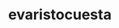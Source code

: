 ---
title: evaristocuesta
github: https://github.com/evaristocuesta
mode: light
transition: 1s
score: 92.55
archetype:
- Game
---